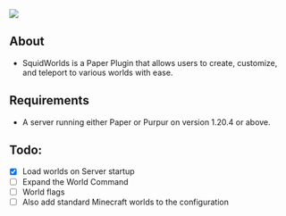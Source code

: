 <img src="https://cdn.discordapp.com/attachments/1123557767228174376/1241326247209078834/squidworlds.png?ex=6649caa8&is=66487928&hm=a07284fce5357ef07569181f20a980066d58fb12f0e6cfd9b8d5a98b6cf2e59b&" />

## About

- SquidWorlds is a Paper Plugin that allows users to create, customize, and teleport to various worlds with ease.

## Requirements
- A server running either Paper or Purpur on version 1.20.4 or above.

## Todo:

- [x] Load worlds on Server startup
- [ ] Expand the World Command
- [ ] World flags
- [ ] Also add standard Minecraft worlds to the configuration
